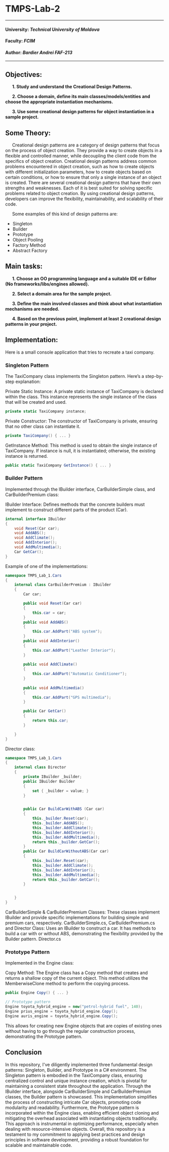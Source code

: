 # TMPS-Lab-2
----
#### University: _Technical University of Moldova_
#### Faculty: _FCIM_
#### Author: _Bardier Andrei FAF-213_
----
## Objectives:
&ensp; &ensp; __1. Study and understand the Creational Design Patterns.__

&ensp; &ensp; __2. Choose a domain, define its main classes/models/entities and choose the appropriate instantiation mechanisms.__

&ensp; &ensp; __3. Use some creational design patterns for object instantiation in a sample project.__

## Some Theory:
&ensp; &ensp; Creational design patterns are a category of design patterns that focus on the process of object creation. They provide a way to create objects in a flexible and controlled manner, while decoupling the client code from the specifics of object creation. Creational design patterns address common problems encountered in object creation, such as how to create objects with different initialization parameters, how to create objects based on certain conditions, or how to ensure that only a single instance of an object is created. There are several creational design patterns that have their own strengths and weaknesses. Each of it is best suited for solving specific problems related to object creation. By using creational design patterns, developers can improve the flexibility, maintainability, and scalability of their code.

&ensp; &ensp; Some examples of this kind of design patterns are:

   * Singleton
   * Builder
   * Prototype
   * Object Pooling
   * Factory Method
   * Abstract Factory
   
## Main tasks:
&ensp; &ensp; __1. Choose an OO programming language and a suitable IDE or Editor (No frameworks/libs/engines allowed).__

&ensp; &ensp; __2. Select a domain area for the sample project.__

&ensp; &ensp; __3. Define the main involved classes and think about what instantiation mechanisms are needed.__

&ensp; &ensp; __4. Based on the previous point, implement at least 2 creational design patterns in your project.__

## Implementation:
Here is a small console application that tries to recreate a taxi company.

### Singleton Pattern
The TaxiCompany class implements the Singleton pattern. Here’s a step-by-step explanation:

Private Static Instance: A private static instance of TaxiCompany is declared within the class. This instance represents the single instance of the class that will be created and used.
```c#
private static TaxiCompany instance;
```
Private Constructor: The constructor of TaxiCompany is private, ensuring that no other class can instantiate it.
```c#
private TaxiCompany() { ... }
```
GetInstance Method: This method is used to obtain the single instance of TaxiCompany. If instance is null, it is instantiated; otherwise, the existing instance is returned.
```c#
public static TaxiCompany GetInstance() { ... }
```
### Builder Pattern
Implemented through the IBuilder interface, CarBuilderSimple class, and CarBuilderPremium class:

IBuilder Interface: Defines methods that the concrete builders must implement to construct different parts of the product (Car).
```c#
internal interface IBuilder
{
    void Reset(Car car);
    void AddABS();
    void AddClimate();
    void AddInterior();
    void AddMultimedia();
    Car GetCar();  
}
```
Example of one of the implementations:
```c#
namespace TMPS_Lab_1.Cars
{
    internal class CarBuilderPremium : IBuilder
    {
        Car car;

        public void Reset(Car car)
        {
            this.car = car;
        }
        public void AddABS()
        {
            this.car.AddPart("ABS system");
        }
        public void AddInterior()
        {
            this.car.AddPart("Leather Interior");
        }
        
        public void AddClimate()
        {
            this.car.AddPart("Automatic Conditioner");
        }
        
        public void AddMultimedia()
        {
            this.car.AddPart("GPS multimedia");
        }

        public Car GetCar()
        {
            return this.car;
        }

    }
}
```
Director class:
```c#
namespace TMPS_Lab_1.Cars
{
    internal class Director
    {
        private IBuilder _builder;
        public IBuilder Builder
        {
            set { _builder = value; }
        }


        public Car BuildCarWithABS (Car car)
        {
            this._builder.Reset(car);
            this._builder.AddABS();
            this._builder.AddClimate();
            this._builder.AddInterior();
            this._builder.AddMultimedia();
            return this._builder.GetCar();
        }
        public Car BuildCarWithoutABS(Car car)
        {
            this._builder.Reset(car);
            this._builder.AddClimate();
            this._builder.AddInterior();
            this._builder.AddMultimedia();
            return this._builder.GetCar();
        }


    }
}
```
CarBuilderSimple & CarBuilderPremium Classes: These classes implement IBuilder and provide specific implementations for building simple and premium cars, respectively.
CarBuilderSimple.cs,
CarBuilderPremium.cs and 
Director Class: Uses an IBuilder to construct a car. It has methods to build a car with or without ABS, demonstrating the flexibility provided by the Builder pattern.
Director.cs
### Prototype Pattern
Implemented in the Engine class:

Copy Method: The Engine class has a Copy method that creates and returns a shallow copy of the current object. This method utilizes the MemberwiseClone method to perform the copying process.
```c#
public Engine Copy() { ... }
```
```c#
// Prototype pattern
Engine toyota_hybrid_engine = new("petrol-hybrid fuel", 140);
Engine prius_engine = toyota_hybrid_engine.Copy();
Engine auris_engine = toyota_hybrid_engine.Copy();
```
This allows for creating new Engine objects that are copies of existing ones without having to go through the regular construction process, demonstrating the Prototype pattern.

## Conclusion
In this repository, I've diligently implemented three fundamental design patterns: Singleton, Builder, and Prototype in a C# environment. The Singleton pattern is embodied in the TaxiCompany class, ensuring centralized control and unique instance creation, which is pivotal for maintaining a consistent state throughout the application. Through the IBuilder interface, alongside CarBuilderSimple and CarBuilderPremium classes, the Builder pattern is showcased. This implementation simplifies the process of constructing intricate Car objects, promoting code modularity and readability. Furthermore, the Prototype pattern is incorporated within the Engine class, enabling efficient object cloning and mitigating the overhead associated with instantiating objects traditionally. This approach is instrumental in optimizing performance, especially when dealing with resource-intensive objects. Overall, this repository is a testament to my commitment to applying best practices and design principles in software development, providing a robust foundation for scalable and maintainable code.
